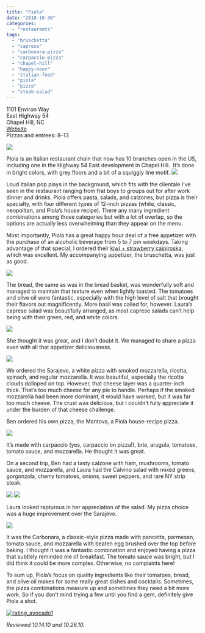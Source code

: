 ```yaml
---
title: "Piola"
date: "2010-10-30"
categories:
  - "restaurants"
tags:
  - "bruschetta"
  - "caprese"
  - "carbonara-pizza"
  - "carpaccio-pizza"
  - "chapel-hill"
  - "happy-hour"
  - "italian-food"
  - "piola"
  - "pizza"
  - "steak-salad"
---
```


1101 Environ Way\
East Highway 54\
Chapel Hill, NC\
[Website](http://www.piola.it/mondo2.php?menu_number=3&lang=en&id=38)\
Pizzas and entrees: $8–$13

![](http://www.thegourmez.com/2024/07/piola01.JPG)

Piola is an Italian restaurant chain that now has 10 branches open in the US, including one in the Highway 54 East development in Chapel Hill.  It’s done in bright colors, with grey floors and a bit of a squiggly line motif. ![](http://www.thegourmez.com/2024/07/piola02.JPG)

Loud Italian pop plays in the background, which fits with the clientale I’ve seen in the restaurant ranging from frat boys to groups out for after work dinner and drinks. Piola offers pasta, salads, and calzones, but pizza is their specialty, with four different types of 12-inch pizzas (white, classic, neopolitan, and Piola’s house recipe). There any many ingredient combinations among those categories but with a lot of overlap, so the options are actually less overwhelming than they appear on the menu.

Most importantly, Piola has a great happy hour deal of a free appetizer with the purchase of an alcoholic beverage from 5 to 7 pm weekdays. Taking advantage of that special, I ordered their [kiwi + strawberry caipiroska](https://thegourmez.com/blog/2010/10/28/kiwi-strawberry-caipiroska/), which was excellent. My accompanying appetizer, the bruschetta, was just as good.

![](http://www.thegourmez.com/2024/07/piola07.JPG)

The bread, the same as was in the bread basket, was wonderfully soft and managed to maintain that texture even when lightly toasted. The tomatoes and olive oil were fantastic, especially with the high level of salt that brought their flavors out magnificently. More basil was called for, however. Laura’s caprese salad was beautifully arranged, as most caprese salads can’t help being with their green, red, and white colors.

![](http://www.thegourmez.com/2024/07/piola05.JPG)

She thought it was great, and I don’t doubt it. We managed to share a pizza even with all that appetizer deliciousness.

![](http://www.thegourmez.com/2024/07/piola08.JPG)

We ordered the Sarajevo, a white pizza with smoked mozzarella, ricotta, spinach, and regular mozzarella. It was beautiful, especially the ricotta clouds dolloped on top. However, that cheese layer was a quarter-inch thick. That’s too much cheese for any pie to handle. Perhaps if the smoked mozzarella had been more dominant, it would have worked, but it was far too much cheese. The crust was delicious, but I couldn’t fully appreciate it under the burden of that cheese challenge.

Ben ordered his own pizza, the Mantova, a Piola house-recipe pizza.

![](http://www.thegourmez.com/2024/07/piola04.JPG)

It’s made with carpaccio (yes, carpaccio on pizza!), brie, arugula, tomatoes, tomato sauce, and mozzarella. He thought it was great.

On a second trip, Ben had a tasty calzone with ham, mushrooms, tomato sauce, and mozzarella, and Laura had the Calvino salad with mixed greens, gorgonzola, cherry tomatoes, onions, sweet peppers, and rare NY strip steak.

![](http://www.thegourmez.com/2024/07/piola11.JPG) ![](http://www.thegourmez.com/2024/07/piola09.JPG)

Laura looked rapturous in her appreciation of the salad. My pizza choice was a huge improvement over the Sarajevo.

![](http://www.thegourmez.com/2024/07/piola12.JPG)

It was the Carbonara, a classic-style pizza made with pancetta, parmesan, tomato sauce, and mozzarella with beaten egg brushed over the top before baking. I thought it was a fantastic combination and enjoyed having a pizza that subtlely reminded me of breakfast. The tomato sauce was bright, but I did think it could be more complex. Otherwise, no complaints here!

To sum up, Piola’s focus on quality ingredients like their tomatoes, bread, and olive oil makes for some really great dishes and cocktails. Sometimes, the pizza combinations measure up and sometimes they need a bit more work. So if you don’t mind trying a few until you find a gem, definitely give Piola a shot.




<div class="caption">

[![](http://s3.amazonaws.com/thegourmez-wpmedia/2009/02/rating_avocado1.gif "rating_avocado1")](http://s3.amazonaws.com/thegourmez-wpmedia/2009/02/rating_avocado1.gif)</div>


_Reviewed 10.14.10 and 10.26.10._
